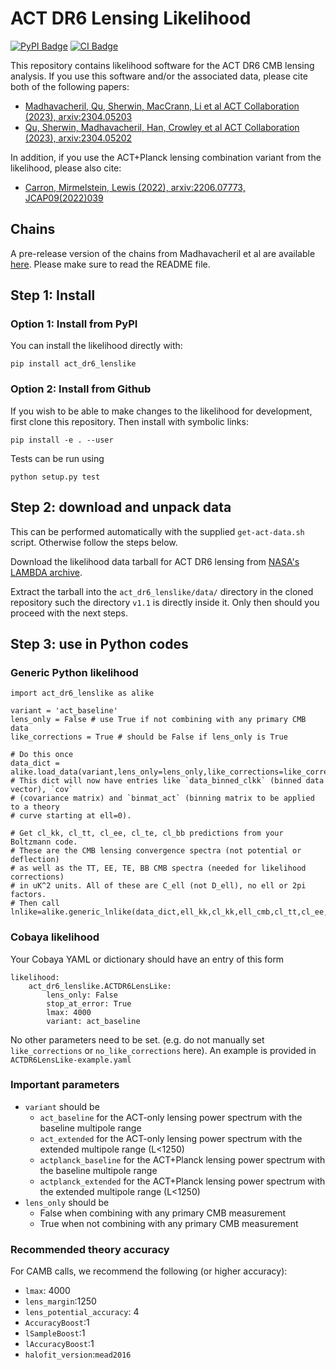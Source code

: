 # ACT DR6 Lensing Likelihood
[![PyPI Badge](https://img.shields.io/pypi/v/act_dr6_lenslike?label=PyPI&logo=pypi)](https://pypi.org/project/act_dr6_lenslike/)
[![CI Badge](https://github.com/ACTCollaboration/act_dr6_lenslike/actions/workflows/testing.yml/badge.svg)](https://github.com/ACTCollaboration/act_dr6_lenslike/actions)

This repository contains likelihood software for the ACT DR6 CMB lensing analysis. If you use this software and/or the associated data, please cite both of the following papers:
- [Madhavacheril, Qu, Sherwin, MacCrann, Li et al ACT Collaboration (2023), arxiv:2304.05203](https://arxiv.org/abs/2304.05203)
- [Qu, Sherwin, Madhavacheril, Han, Crowley et al ACT Collaboration (2023), arxiv:2304.05202](https://arxiv.org/abs/2304.05202)

In addition, if you use the ACT+Planck lensing combination variant from the likelihood, please also cite:
- [Carron, Mirmelstein, Lewis (2022), arxiv:2206.07773, JCAP09(2022)039](https://arxiv.org/abs/2206.07773)

## Chains

A pre-release version of the chains from Madhavacheril et al are available [here](https://portal.nersc.gov/project/act/act_dr6_lensing/chains/). Please make sure to read the README file.

## Step 1: Install
### Option 1: Install from PyPI
You can install the likelihood directly with:

    pip install act_dr6_lenslike

### Option 2: Install from Github
If you wish to be able to make changes to the likelihood for development, first clone this repository. Then install with symbolic links:

    pip install -e . --user

Tests can be run using 

    python setup.py test

## Step 2: download and unpack data

This can be performed automatically with the supplied `get-act-data.sh` script. Otherwise follow the steps below.

Download the likelihood data tarball for ACT DR6 lensing from [NASA's LAMBDA archive](https://lambda.gsfc.nasa.gov/product/act/actadv_prod_table.html).

Extract the tarball into the `act_dr6_lenslike/data/` directory in the cloned repository such the directory `v1.1` is directly inside it. Only then should you proceed with the next steps.
    
## Step 3: use in Python codes

### Generic Python likelihood

```
import act_dr6_lenslike as alike

variant = 'act_baseline'
lens_only = False # use True if not combining with any primary CMB data
like_corrections = True # should be False if lens_only is True

# Do this once
data_dict = alike.load_data(variant,lens_only=lens_only,like_corrections=like_corrections)
# This dict will now have entries like `data_binned_clkk` (binned data vector), `cov`
# (covariance matrix) and `binmat_act` (binning matrix to be applied to a theory
# curve starting at ell=0).

# Get cl_kk, cl_tt, cl_ee, cl_te, cl_bb predictions from your Boltzmann code.
# These are the CMB lensing convergence spectra (not potential or deflection)
# as well as the TT, EE, TE, BB CMB spectra (needed for likelihood corrections)
# in uK^2 units. All of these are C_ell (not D_ell), no ell or 2pi factors.
# Then call
lnlike=alike.generic_lnlike(data_dict,ell_kk,cl_kk,ell_cmb,cl_tt,cl_ee,cl_te,cl_bb)
```

### Cobaya likelihood

Your Cobaya YAML or dictionary should have an entry of this form

```
likelihood:
    act_dr6_lenslike.ACTDR6LensLike:
        lens_only: False
        stop_at_error: True
        lmax: 4000
        variant: act_baseline
```

No other parameters need to be set. (e.g. do not manually set `like_corrections` or `no_like_corrections` here).
An example is provided in `ACTDR6LensLike-example.yaml`

### Important parameters

- `variant` should be
    - `act_baseline` for the ACT-only lensing power spectrum with the baseline multipole range
    - `act_extended` for the ACT-only lensing power spectrum with the extended multipole range (L<1250)
    - `actplanck_baseline` for the ACT+Planck lensing power spectrum with the baseline multipole range
    - `actplanck_extended` for the ACT+Planck lensing power spectrum with the extended multipole range (L<1250)
- `lens_only` should be
    - False when combining with any primary CMB measurement
    - True when not combining with any primary CMB measurement

### Recommended theory accuracy

For CAMB calls, we recommend the following (or higher accuracy):
- `lmax`: 4000
- `lens_margin`:1250
- `lens_potential_accuracy`: 4
- `AccuracyBoost`:1
- `lSampleBoost`:1
- `lAccuracyBoost`:1
- `halofit_version`:`mead2016`
